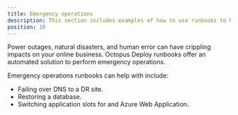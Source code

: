 ```yaml
---
title: Emergency operations
description: This section includes examples of how to use runbooks to help automate disaster recovery operations.
position: 10
---
```


Power outages, natural disasters, and human error can have crippling impacts on your online business. Octopus Deploy runbooks offer an automated solution to perform emergency operations.

Emergency operations runbooks can help with include:

- Failing over DNS to a DR site.
- Restoring a database.
- Switching application slots for and Azure Web Application.
